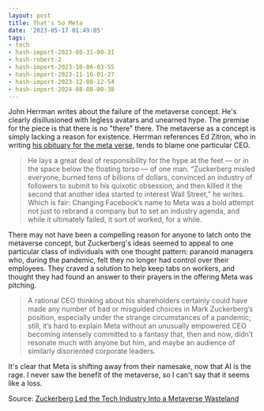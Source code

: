 ```yaml
---
layout: post
title: That's So Meta
date: '2023-05-17 01:49:05'
tags:
- tech
- hash-import-2023-08-31-00-31
- hash-robert-2
- hash-import-2023-10-06-03-55
- hash-import-2023-11-16-01-27
- hash-import-2023-12-08-12-54
- hash-import-2024-08-08-00-38
---
```


John Herrman writes about the failure of the metaverse concept. He's clearly disillusioned with legless avatars and unearned hype. The premise for the piece is that there is no "there" there. The metaverse as a concept is simply lacking a reason for existence. Herrman references Ed Zitron, who in writing [his obituary for the meta verse](https://www.businessinsider.com/metaverse-dead-obituary-facebook-mark-zuckerberg-tech-fad-ai-chatgpt-2023-5), tends to blame one particular CEO.

> He lays a great deal of responsibility for the hype at the feet — or in the space below the floating torso — of one man. “Zuckerberg misled everyone, burned tens of billions of dollars, convinced an industry of followers to submit to his quixotic obsession, and then killed it the second that another idea started to interest Wall Street,” he writes. Which is fair: Changing Facebook’s name to Meta was a bold attempt not just to rebrand a company but to set an industry agenda, and while it ultimately failed, it sort of worked, for a while.

There may not have been a compelling reason for anyone to latch onto the metaverse concept, but Zuckerberg's ideas seemed to appeal to one particular class of individuals with one thought pattern: paranoid managers who, during the pandemic, felt they no longer had control over their employees. They craved a solution to help keep tabs on workers, and thought they had found an answer to their prayers in the offering Meta was pitching.

> A rational CEO thinking about his shareholders certainly could have made any number of bad or misguided choices in Mark Zuckerberg’s position, especially under the strange circumstances of a pandemic; still, it’s hard to explain Meta without an unusually empowered CEO becoming intensely committed to a fantasy that, then and now, didn’t resonate much with anyone but him, and maybe an audience of similarly disoriented corporate leaders.

It's clear that Meta is shifting away from their namesake, now that AI is the rage. I never saw the benefit of the metaverse, so I can't say that it seems like a loss.

Source: [Zuckerberg Led the Tech Industry Into a Metaverse Wasteland](https://nymag.com/intelligencer/2023/05/the-metaverse-was-a-ridiculous-idea-where-did-it-come-from.html)

